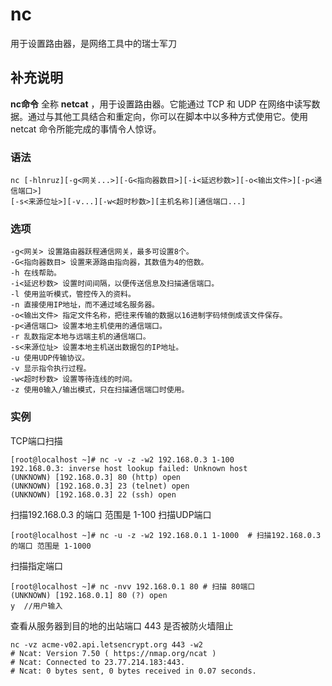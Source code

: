 #  nc

用于设置路由器，是网络工具中的瑞士军刀

##  补充说明

**nc命令** 全称 **netcat** ，用于设置路由器。它能通过 TCP 和 UDP
在网络中读写数据。通过与其他工具结合和重定向，你可以在脚本中以多种方式使用它。使用 netcat 命令所能完成的事情令人惊讶。

###  语法

    
    
    nc [-hlnruz][-g<网关...>][-G<指向器数目>][-i<延迟秒数>][-o<输出文件>][-p<通信端口>]
    [-s<来源位址>][-v...][-w<超时秒数>][主机名称][通信端口...]
    

###  选项

    
    
    -g<网关> 设置路由器跃程通信网关，最多可设置8个。
    -G<指向器数目> 设置来源路由指向器，其数值为4的倍数。
    -h 在线帮助。
    -i<延迟秒数> 设置时间间隔，以便传送信息及扫描通信端口。
    -l 使用监听模式，管控传入的资料。
    -n 直接使用IP地址，而不通过域名服务器。
    -o<输出文件> 指定文件名称，把往来传输的数据以16进制字码倾倒成该文件保存。
    -p<通信端口> 设置本地主机使用的通信端口。
    -r 乱数指定本地与远端主机的通信端口。
    -s<来源位址> 设置本地主机送出数据包的IP地址。
    -u 使用UDP传输协议。
    -v 显示指令执行过程。
    -w<超时秒数> 设置等待连线的时间。
    -z 使用0输入/输出模式，只在扫描通信端口时使用。
    

###  实例

TCP端口扫描

    
    
    [root@localhost ~]# nc -v -z -w2 192.168.0.3 1-100 
    192.168.0.3: inverse host lookup failed: Unknown host
    (UNKNOWN) [192.168.0.3] 80 (http) open
    (UNKNOWN) [192.168.0.3] 23 (telnet) open
    (UNKNOWN) [192.168.0.3] 22 (ssh) open
    

扫描192.168.0.3 的端口 范围是 1-100 扫描UDP端口

    
    
    [root@localhost ~]# nc -u -z -w2 192.168.0.1 1-1000  # 扫描192.168.0.3 的端口 范围是 1-1000
    

扫描指定端口

    
    
    [root@localhost ~]# nc -nvv 192.168.0.1 80 # 扫描 80端口
    (UNKNOWN) [192.168.0.1] 80 (?) open
    y  //用户输入
    

查看从服务器到目的地的出站端口 443 是否被防火墙阻止

    
    
    nc -vz acme-v02.api.letsencrypt.org 443 -w2
    # Ncat: Version 7.50 ( https://nmap.org/ncat )
    # Ncat: Connected to 23.77.214.183:443.
    # Ncat: 0 bytes sent, 0 bytes received in 0.07 seconds.
    


